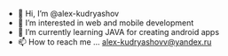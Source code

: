 - 👋 Hi, I’m @alex-kudryashov
- 👀 I’m interested in web and mobile development
- 🌱 I’m currently learning JAVA for creating android apps
- 📫 How to reach me ... alex-kudryashovv@yandex.ru

<!---
alex-kudryashov/alex-kudryashov is a ✨ special ✨ repository because its `README.md` (this file) appears on your GitHub profile.
You can click the Preview link to take a look at your changes.
--->
